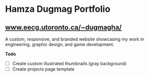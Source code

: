 # Hamza Dugmag Portfolio
## www.eecg.utoronto.ca/~dugmagha/

A custom, responsive, and branded website showcasing my work in engineering, graphic design, and game development.

**Todo**
- [ ] Create custom illustrated thumbnails (gray background)
- [ ] Create projects page template
